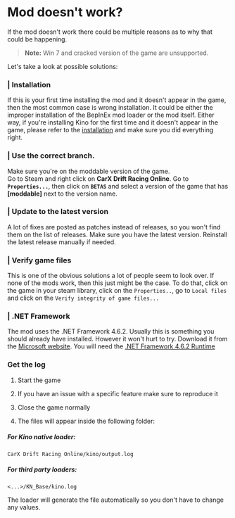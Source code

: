 # Mod doesn't work?  
If the mod doesn't work there could be multiple reasons as to why that could be happening.
> **Note:** Win 7 and cracked version of the game are unsupported.

Let's take a look at possible solutions:

### **|** Installation  
If this is your first time installing the mod and it doesn't appear in the game, then the most common case is wrong installation. It could be either the improper installation of the BepInEx mod loader or the mod itself. Either way, if you're installing Kino for the first time and it doesn't appear in the game, please refer to the [installation](../../INSTALL.md) and make sure you did everything right.

### **|** Use the correct branch. 
Make sure you're on the moddable version of the game.  
Go to Steam and right click on **CarX Drift Racing Online**. Go to **`Properties...`**, then click on **`BETAS`** and select a version of the game that has **[moddable]** next to the version name.

### **|** Update to the latest version
A lot of fixes are posted as patches instead of releases, so you won't find them on the list of releases. Make sure you have the latest version. Reinstall the latest release manually if needed.

### **|** Verify game files
This is one of the obvious solutions a lot of people seem to look over. If none of the mods work, then this just might be the case. To do that, click on the game in your steam library, click on the `Properties..`, go to `Local files` and click on the `Verify integrity of game files...`

### **|** .NET Framework
The mod uses the .NET Framework 4.6.2. Usually this is something you should already have installed. However it won't hurt to try. Download it from the [Microsoft website](https://dotnet.microsoft.com/download/dotnet-framework/net462). You will need the [.NET Framework 4.6.2 Runtime](https://dotnet.microsoft.com/download/dotnet-framework/thank-you/net462-web-installer)

### **Get the log**

1. Start the game

2. If you have an issue with a specific feature make sure to reproduce it

3. Close the game normally

4. The files will appear inside the following folder:

##### **For Kino native loader:**
```
CarX Drift Racing Online/kino/output.log
```
##### **For third party loaders:**
```
<...>/KN_Base/kino.log
```

The loader will generate the file automatically so you don't have to change any values.
